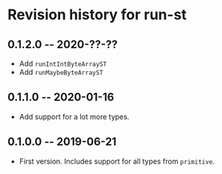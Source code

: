 # Revision history for run-st

## 0.1.2.0 -- 2020-??-??

* Add `runIntIntByteArrayST`
* Add `runMaybeByteArrayST`

## 0.1.1.0 -- 2020-01-16

* Add support for a lot more types.

## 0.1.0.0 -- 2019-06-21

* First version. Includes support for all types from `primitive`.

